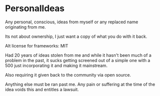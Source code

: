 # PersonalIdeas
Any personal, conscious, ideas from myself or any replaced name originating from me.

Its not about ownership, I just want a copy of what you do with it back.

Alt license for frameworks: MIT

Had 20 years of ideas stolen from me and while it hasn't been much of a problem in the past, it sucks getting screened out of a simple one with a 500 just incorporating it and making it mainstream.

Also requiring it given back to the community via open source.

Anything else must be ran past me. Any pain or suffering at the time of the idea voids this and entitles a lawsuit.
